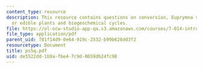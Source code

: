 ```yaml
---
content_type: resource
description: This resource contains questions on conversion, Euprymna scolopes, trees
  or edible plants and biogeochemical cycles.
file: https://ol-ocw-studio-app-qa.s3.amazonaws.com/courses/7-014-introductory-biology-spring-2005/de5522dd1b9afbe47c9d0659db24fc98_ps5q.pdf
file_type: application/pdf
parent_uid: 781f14d9-0e64-919c-2532-b99b626dd3f2
resourcetype: Document
title: ps5q.pdf
uid: de5522dd-1b9a-fbe4-7c9d-0659db24fc98
---
```

